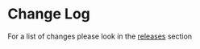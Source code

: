 # Change Log

For a list of changes please look in the [releases](https://github.com/totaldebug/ansible-role-firewalld/releases) section
